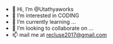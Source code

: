 - 👋 Hi, I’m @Utathyaworks
- 👀 I’m interested in CODING
- 🌱 I’m currently learning ...
- 💞️ I’m looking to collaborate on ...
- 📫 mail me at recluse2017@gmail.com

<!---
Utathyaworks/Utathyaworks is a ✨ special ✨ repository because its `README.md` (this file) appears on your GitHub profile.
You can click the Preview link to take a look at your changes.
--->
